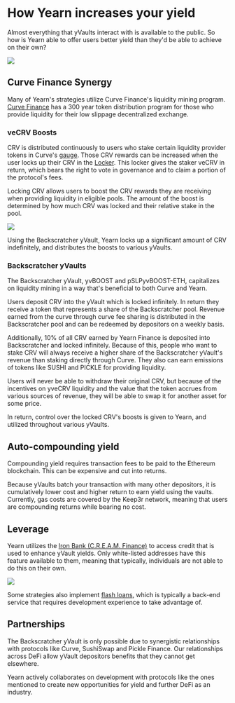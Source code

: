 # How Yearn increases your yield

Almost everything that yVaults interact with is available to the public. So how is Yearn able to offer users better yield than they'd be able to achieve on their own?

![](https://i.imgur.com/6lmhESr.png)
## Curve Finance Synergy

Many of Yearn's strategies utilize Curve Finance's liquidity mining program. [Curve Finance](https://curve.fi/) has a 300 year token distribution program for those who provide liquidity for their low slippage decentralized exchange.

### veCRV Boosts

CRV is distributed continuously to users who stake certain liquidity provider tokens in Curve's [gauge](https://resources.curve.fi/base-features/understanding-gauges). Those CRV rewards can be increased when the user locks up their CRV in the [Locker](https://dao.curve.fi/locker). This locker gives the staker veCRV in return, which bears the right to vote in governance and to claim a portion of the protocol's fees.

Locking CRV allows users to boost the CRV rewards they are receiving when providing liquidity in eligible pools. The amount of the boost is determined by how much CRV was locked and their relative stake in the pool.

![](https://i.imgur.com/QaMMdr7.png)

Using the Backscratcher yVault, Yearn locks up a significant amount of CRV indefinitely, and distributes the boosts to various yVaults.

### Backscratcher yVaults

The Backscratcher yVault, yvBOOST and pSLPyvBOOST-ETH, capitalizes on liquidity mining in a way that's beneficial to both Curve and Yearn.

Users deposit CRV into the yVault which is locked infinitely. In return they receive a token that represents a share of the Backscratcher pool. Revenue earned from the curve through curve fee sharing is distributed in the Backscratcher pool and can be redeemed by depositors on a weekly basis.

Additionally, 10% of all CRV earned by Yearn Finance is deposited into Backscratcher and locked infinitely. Because of this, people who want to stake CRV will always receive a higher share of the Backscratcher yVault's revenue than staking directly through Curve. They also can earn emissions of tokens like SUSHI and PICKLE for providing liquidity.

Users will never be able to withdraw their original CRV, but because of the incentives on yveCRV liquidity and the value that the token accrues from various sources of revenue, they will be able to swap it for another asset for some price.

In return, control over the locked CRV's boosts is given to Yearn, and utilized throughout various yVaults.

## Auto-compounding yield

Compounding yield requires transaction fees to be paid to the Ethereum blockchain. This can be expensive and cut into returns.

Because yVaults batch your transaction with many other depositors, it is cumulatively lower cost and higher return to earn yield using the vaults. Currently, gas costs are covered by the Keep3r network, meaning that users are compounding returns while bearing no cost.

## Leverage

Yearn utilizes the [Iron Bank (C.R.E.A.M. Finance)](https://docs.yearn.finance/getting-started/products/iron-bank/collateral-and-reserve-factor) to access credit that is used to enhance yVault yields. Only white-listed addresses have this feature available to them, meaning that typically, individuals are not able to do this on their own.

![](https://i.imgur.com/WJIjOKv.png)

Some strategies also implement [flash loans](https://docs.yearn.finance/resources/defi-glossary#flash-loan), which is typically a back-end service that requires development experience to take advantage of.

## Partnerships

The Backscratcher yVault is only possible due to synergistic relationships with protocols like Curve, SushiSwap and Pickle Finance. Our relationships across DeFi allow yVault depositors benefits that they cannot get elsewhere.

Yearn actively collaborates on development with protocols like the ones mentioned to create new opportunities for yield and further DeFi as an industry.
